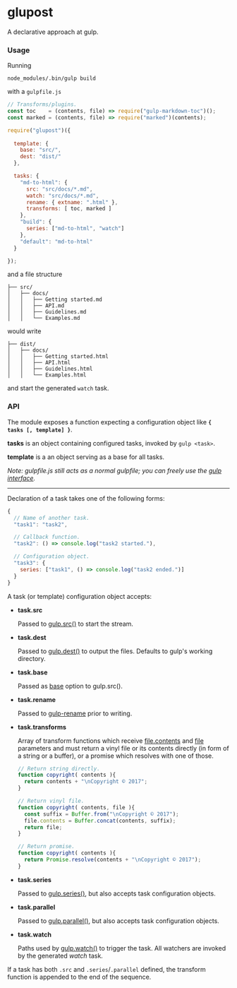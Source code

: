 # glupost

A declarative approach at gulp.


### Usage

Running

```
node_modules/.bin/gulp build
```

with a `gulpfile.js`

```javascript
// Transforms/plugins.
const toc    = (contents, file) => require("gulp-markdown-toc")();
const marked = (contents, file) => require("marked")(contents);

require("glupost")({
  
  template: {
    base: "src/",
    dest: "dist/"
  },

  tasks: {
    "md-to-html": {
      src: "src/docs/*.md",
      watch: "src/docs/*.md",
      rename: { extname: ".html" },
      transforms: [ toc, marked ]
    },
    "build": {
      series: ["md-to-html", "watch"]
    },
    "default": "md-to-html"
  }

});
```

and a file structure

```
├── src/
│   ├── docs/
│   │   ├── Getting started.md
│   │   ├── API.md
│   │   ├── Guidelines.md
│   │   └── Examples.md
```

would write

```
├── dist/
│   ├── docs/
│   │   ├── Getting started.html
│   │   ├── API.html
│   │   ├── Guidelines.html
│   │   └── Examples.html
```

and start the generated `watch` task.

### API

The module exposes a function expecting a configuration object like __`{ tasks [, template] }`__.

__tasks__ is an object containing configured tasks, invoked by `gulp <task>`.

__template__ is a an object serving as a base for all tasks.

_Note: gulpfile.js still acts as a normal gulpfile; you can freely use the [gulp interface](https://github.com/gulpjs/gulp/blob/4.0/docs/API.md)._

-----

Declaration of a task takes one of the following forms:

```javascript
{
  // Name of another task.
  "task1": "task2",

  // Callback function.
  "task2": () => console.log("task2 started."),

  // Configuration object.
  "task3": {
    series: ["task1", () => console.log("task2 ended.")]
  }
}
```

A task (or template) configuration object accepts:

- __task.src__

  Passed to [gulp.src()](https://github.com/gulpjs/gulp/blob/4.0/docs/API.md#gulpsrcglobs-options) to start the stream.

- __task.dest__

  Passed to [gulp.dest()](https://github.com/gulpjs/gulp/blob/4.0/docs/API.md#gulpdestpath-options) to output the files. Defaults to gulp's working directory.

- __task.base__

  Passed as [base](https://github.com/gulpjs/gulp/blob/4.0/docs/API.md#optionsbase) option to gulp.src().

- __task.rename__

  Passed to [gulp-rename](https://github.com/hparra/gulp-rename) prior to writing.

- __task.transforms__

  Array of transform functions which receive [file.contents](https://github.com/gulpjs/vinyl#filecontents) and [file](https://github.com/gulpjs/vinyl) parameters and must return a vinyl file or its contents directly (in form of a string or a buffer), or a promise which resolves with one of those.
 
  ```javascript
  // Return string directly.
  function copyright( contents ){
    return contents + "\nCopyright © 2017";
  }

  // Return vinyl file.
  function copyright( contents, file ){
    const suffix = Buffer.from("\nCopyright © 2017");
    file.contents = Buffer.concat(contents, suffix);
    return file;
  }

  // Return promise.
  function copyright( contents ){
    return Promise.resolve(contents + "\nCopyright © 2017");
  }

  ```

- __task.series__

  Passed to [gulp.series()](https://github.com/gulpjs/gulp/blob/4.0/docs/API.md#gulpseriestasks), but also accepts task configuration objects.

- __task.parallel__

  Passed to [gulp.parallel()](https://github.com/gulpjs/gulp/blob/4.0/docs/API.md#gulpparalleltasks), but also accepts task configuration objects.

- __task.watch__

  Paths used by [gulp.watch()](https://github.com/gulpjs/gulp/blob/4.0/docs/API.md#gulpwatchglobs-opts-fn) to trigger the task. All watchers are invoked by the generated _watch_ task.


 If a task has both `.src` and `.series`/`.parallel` defined, the transform function is appended to the end of the sequence.